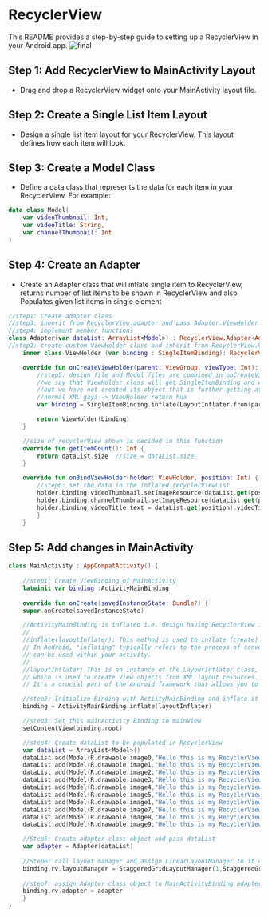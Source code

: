 # RecyclerView 

This README provides a step-by-step guide to setting up a RecyclerView in your Android app.
![final](https://github.com/AngryFalcon89/RecyclerView/assets/91687355/3a990839-37f0-4784-b50f-3c5806574099)

## Step 1: Add RecyclerView to MainActivity Layout

- Drag and drop a RecyclerView widget onto your MainActivity layout file.

## Step 2: Create a Single List Item Layout

- Design a single list item layout for your RecyclerView. This layout defines how each item will look.

## Step 3: Create a Model Class

- Define a data class that represents the data for each item in your RecyclerView. For example:

```kotlin
data class Model(
    var videoThumbnail: Int,
    var videoTitle: String,
    var channelThumbnail: Int
)
```

## Step 4: Create an Adapter

- Create an Adapter class that will inflate single item to RecyclerView, returns number of list items to be shown in RecyclerView and also Populates given list items in single element

```kotlin
//step1: Create adapter class
//step3: inherit from RecyclerView.adapter and pass Adapter.ViewHolder as generic type
//step4: implement member functions
class Adapter(var dataList: ArrayList<Model>) : RecyclerView.Adapter<Adapter.ViewHolder>(){
//step2: create custom ViewHolder class and inherit from RecyclerView.ViewHolder by passing root XML as a constructor
    inner class ViewHolder (var binding : SingleItemBinding): RecyclerView.ViewHolder(binding.root)

    override fun onCreateViewHolder(parent: ViewGroup, viewType: Int): ViewHolder {
        //step5: design file and Model files are combined in onCreateView function
        //we say that ViewHolder class will get SingleItemBinding and will inflate it in root file
        //but we have not created its object that is further getting attached to binding.root
        //normal XML gayi -> ViewHolder return hua
        var binding = SingleItemBinding.inflate(LayoutInflater.from(parent.context),parent, false)

        return ViewHolder(binding)
    }

    //size of recyclerView shown is decided in this function
    override fun getItemCount(): Int {
        return dataList.size  //size = dataList.size
    }

    override fun onBindViewHolder(holder: ViewHolder, position: Int) {
        //step6: set the data in the inflated recyclerViewList
        holder.binding.videoThumbnail.setImageResource(dataList.get(position).videoThumbnail)
        holder.binding.channelThumbnail.setImageResource(dataList.get(position).channelThumbnail)
        holder.binding.videoTitle.text = dataList.get(position).videoTitle
        }
    }
```

## Step 5: Add changes in MainActivity 

```kotlin
class MainActivity : AppCompatActivity() {
          
    //step1: Create ViewBinding of MainActivity
    lateinit var binding :ActivityMainBinding
            
    override fun onCreate(savedInstanceState: Bundle?) {
    super.onCreate(savedInstanceState)

    //ActivityMainBinding is inflated i.e. design having RecyclerView is inflated
    //
    //inflate(layoutInflater): This method is used to inflate (create) an instance of the ActivityMainBinding class.
    // In Android, "inflating" typically refers to the process of converting an XML layout into actual View objects that
    // can be used within your activity.
    //
    //layoutInflater: This is an instance of the LayoutInflater class,
    // which is used to create View objects from XML layout resources.
    // It's a crucial part of the Android framework that allows you to turn XML layouts into actual UI components.

    //step2: Initialize Binding with ActiityMainBinding and inflate it with layoutInflater
    binding = ActivityMainBinding.inflate(layoutInflater)

    //step3: Set this mainActivity Binding to mainView 
    setContentView(binding.root)

    //step4: Create dataList to be populated in RecyclerView
    var dataList = ArrayList<Model>()
    dataList.add(Model(R.drawable.image0,"Hello this is my RecyclerView Example and i Have implemented it to learn and understand RecyclerView",R.drawable.profile_pic))
    dataList.add(Model(R.drawable.image1,"Hello this is my RecyclerView Example and i Have implemented it to learn and understand RecyclerView",R.drawable.profile_pic))
    dataList.add(Model(R.drawable.image2,"Hello this is my RecyclerView Example and i Have implemented it to learn and understand RecyclerView",R.drawable.profile_pic))
    dataList.add(Model(R.drawable.image3,"Hello this is my RecyclerView Example and i Have implemented it to learn and understand RecyclerView",R.drawable.profile_pic))
    dataList.add(Model(R.drawable.image4,"Hello this is my RecyclerView Example and i Have implemented it to learn and understand RecyclerView",R.drawable.profile_pic))
    dataList.add(Model(R.drawable.image5,"Hello this is my RecyclerView Example and i Have implemented it to learn and understand RecyclerView",R.drawable.profile_pic))
    dataList.add(Model(R.drawable.image1,"Hello this is my RecyclerView Example and i Have implemented it to learn and understand RecyclerView",R.drawable.profile_pic))
    dataList.add(Model(R.drawable.image7,"Hello this is my RecyclerView Example and i Have implemented it to learn and understand RecyclerView",R.drawable.profile_pic))
    dataList.add(Model(R.drawable.image8,"Hello this is my RecyclerView Example and i Have implemented it to learn and understand RecyclerView",R.drawable.profile_pic))
    dataList.add(Model(R.drawable.image9,"Hello this is my RecyclerView Example and i Have implemented it to learn and understand RecyclerView",R.drawable.profile_pic))

    //Step5: Create adapter class object and pass dataList 
    var adapter = Adapter(dataList)
              
    //Step6: call layout manager and assign LinearLayoutManager to it or something else
    binding.rv.layoutManager = StaggeredGridLayoutManager(1,StaggeredGridLayoutManager.VERTICAL)
              
    //step7: assign Adapter class object to MainActivityBinding adapter
    binding.rv.adapter = adapter
    }
}
```

